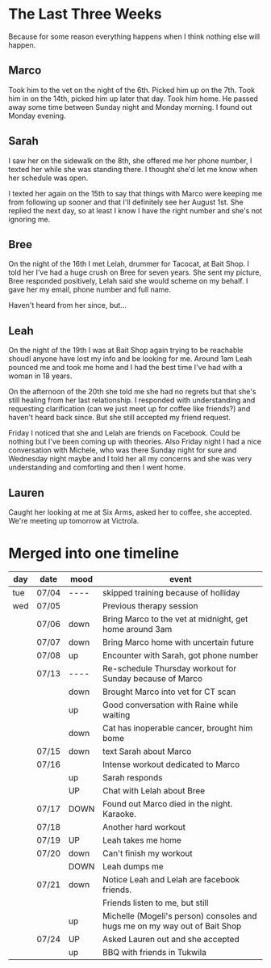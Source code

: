 # The Last Three Weeks

Because for some reason everything happens when I think nothing else will
happen.

## Marco

Took him to the vet on the night of the 6th. Picked him up on the 7th. Took
him in on the 14th, picked him up later that day. Took him home. He passed
away some time between Sunday night and Monday morning. I found out Monday
evening.

## Sarah

I saw her on the sidewalk on the 8th, she offered me her phone number, I
texted her while she was standing there. I thought she'd let me know when her
schedule was open.

I texted her again on the 15th to say that things with Marco were keeping me
from following up sooner and that I'll definitely see her August 1st. She
replied the next day, so at least I know I have the right number and she's not
ignoring me.

## Bree

On the night of the 16th I met Lelah, drummer for Tacocat, at Bait Shop. I
told her I've had a huge crush on Bree for seven years. She sent my picture,
Bree responded positively, Lelah said she would scheme on my behalf. I gave
her my email, phone number and full name.

Haven't heard from her since, but...

## Leah

On the night of the 19th I was at Bait Shop again trying to be reachable
shoudl anyone have lost my info and be looking for me. Around 1am Leah pounced
me and took me home and I had the best time I've had with a woman in 18 years.

On the afternoon of the 20th she told me she had no regrets but that she's
still healing from her last relationship. I responded with understanding and
requesting clarification (can we just meet up for coffee like friends?) and
haven't heard back since. But she still accepted my friend request.

Friday I noticed that she and Lelah are friends on Facebook. Could be nothing
but I've been coming up with theories. Also Friday night I had a nice
conversation with Michele, who was there Sunday night for sure and Wednesday
night maybe and I told her all my concerns and she was very understanding and
comforting and then I went home.

## Lauren

Caught her looking at me at Six Arms, asked her to coffee, she accepted. We're
meeting up tomorrow at Victrola.

# Merged into one timeline

day | date  | mood | event
----|-------|------|-------
tue | 07/04 | ---- | skipped training because of holliday
wed | 07/05 |      | Previous therapy session
    | 07/06 | down | Bring Marco to the vet at midnight, get home around 3am
    | 07/07 | down | Bring Marco home with uncertain future
    | 07/08 |  up  | Encounter with Sarah, got phone number
    | 07/13 | ---- | Re-schedule Thursday workout for Sunday because of Marco
    |       | down | Brought Marco into vet for CT scan
    |       |  up  | Good conversation with Raine while waiting
    |       | down | Cat has inoperable cancer, brought him bome
    | 07/15 | down | text Sarah about Marco
    | 07/16 |      | Intense workout dedicated to Marco
    |       |  up  | Sarah responds
    |       |  UP  | Chat with Lelah about Bree
    | 07/17 | DOWN | Found out Marco died in the night. Karaoke.
    | 07/18 |      | Another hard workout
    | 07/19 |  UP  | Leah takes me home
    | 07/20 | down | Can't finish my workout
    |       | DOWN | Leah dumps me
    | 07/21 | down | Notice Leah and Lelah are facebook friends.
    |       |      | Friends listen to me, but still
    |       |  up  | Michelle (Mogeli's person) consoles and hugs me on my way out of Bait Shop
    | 07/24 |  UP  | Asked Lauren out and she accepted
    |       |  up  | BBQ with friends in Tukwila

